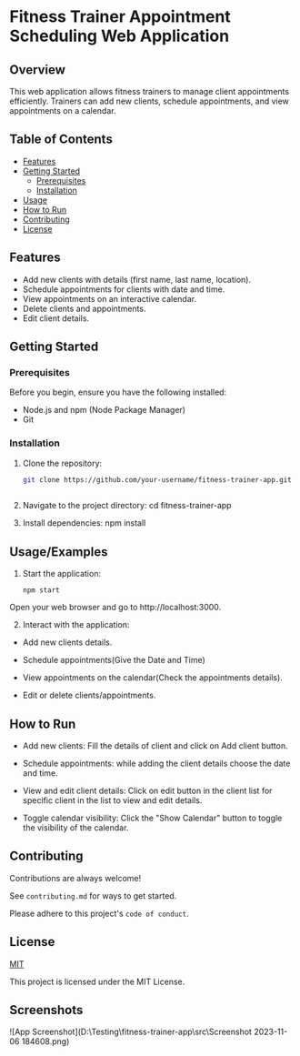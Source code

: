 # Fitness Trainer Appointment Scheduling Web Application

## Overview

This web application allows fitness trainers to manage client appointments efficiently. Trainers can add new clients, schedule appointments, and view appointments on a calendar.

## Table of Contents

- [Features](#features)
- [Getting Started](#getting-started)
  - [Prerequisites](#prerequisites)
  - [Installation](#installation)
- [Usage](#usage)
- [How to Run](#HowtoRun)
- [Contributing](#contributing)
- [License](#license)

## Features

- Add new clients with details (first name, last name, location).
- Schedule appointments for clients with date and time.
- View appointments on an interactive calendar.
- Delete clients and appointments.
- Edit client details.

## Getting Started

### Prerequisites

Before you begin, ensure you have the following installed:

- Node.js and npm (Node Package Manager)
- Git


### Installation

1. Clone the repository:

   ```bash
   git clone https://github.com/your-username/fitness-trainer-app.git
  
 2.  Navigate to the project directory:
    cd fitness-trainer-app

  3.  Install dependencies:
    npm install


  




## Usage/Examples

1. Start the application:

       npm start

Open your web browser and go to http://localhost:3000.

2. Interact with the application:


  - Add new clients details.

  - Schedule appointments(Give the Date and Time)

  - View appointments on the calendar(Check the appointments details).

  - Edit or delete clients/appointments.


## How to Run
- Add new clients: Fill the details of client and click on Add client button.

- Schedule appointments: while adding the client details choose the date and time.

- View and edit client details: Click on edit button in the client list for specific client in the list to view and edit details.

- Toggle calendar visibility: Click the "Show Calendar" button to toggle the visibility of the calendar.
## Contributing

Contributions are always welcome!

See `contributing.md` for ways to get started.

Please adhere to this project's `code of conduct`.


## License

[MIT](https://choosealicense.com/licenses/mit/)

This project is licensed under the MIT License.



## Screenshots

![App Screenshot](D:\Testing\fitness-trainer-app\src\Screenshot 2023-11-06 184608.png)

